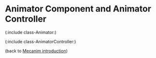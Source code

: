 Animator Component and Animator Controller
==========================================


(:include class-Animator:)

(:include class-AnimatorController:)

(back to [Mecanim introduction](MecanimAnimationSystem))
